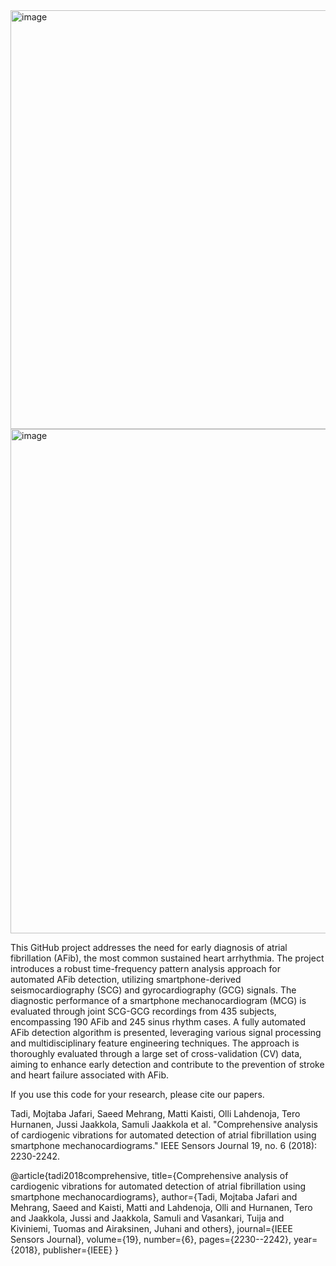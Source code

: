 
<img width="670" alt="image" src="https://github.com/mojjaf/Machine-Learning-AFib-Detection/assets/55555705/b48735f4-bc4a-4052-9bc2-2dbea6991043">

<img width="807" alt="image" src="https://github.com/mojjaf/Machine-Learning-AFib-Detection/assets/55555705/5204e37e-8d35-4593-8c4c-d75a01c73638">


This GitHub project addresses the need for early diagnosis of atrial fibrillation (AFib), the most common sustained heart arrhythmia. The project introduces a robust time-frequency pattern analysis approach for automated AFib detection, utilizing smartphone-derived seismocardiography (SCG) and gyrocardiography (GCG) signals. The diagnostic performance of a smartphone mechanocardiogram (MCG) is evaluated through joint SCG-GCG recordings from 435 subjects, encompassing 190 AFib and 245 sinus rhythm cases. A fully automated AFib detection algorithm is presented, leveraging various signal processing and multidisciplinary feature engineering techniques. The approach is thoroughly evaluated through a large set of cross-validation (CV) data, aiming to enhance early detection and contribute to the prevention of stroke and heart failure associated with AFib.

If you use this code for your research, please cite our papers.


Tadi, Mojtaba Jafari, Saeed Mehrang, Matti Kaisti, Olli Lahdenoja, Tero Hurnanen, Jussi Jaakkola, Samuli Jaakkola et al. "Comprehensive analysis of cardiogenic vibrations for automated detection of atrial fibrillation using smartphone mechanocardiograms." IEEE Sensors Journal 19, no. 6 (2018): 2230-2242.

@article{tadi2018comprehensive,
  title={Comprehensive analysis of cardiogenic vibrations for automated detection of atrial fibrillation using smartphone mechanocardiograms},
  author={Tadi, Mojtaba Jafari and Mehrang, Saeed and Kaisti, Matti and Lahdenoja, Olli and Hurnanen, Tero and Jaakkola, Jussi and Jaakkola, Samuli and Vasankari, Tuija and Kiviniemi, Tuomas and Airaksinen, Juhani and others},
  journal={IEEE Sensors Journal},
  volume={19},
  number={6},
  pages={2230--2242},
  year={2018},
  publisher={IEEE}
}
